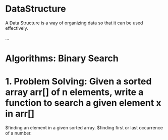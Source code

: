 # DataStructure
A Data Structure is a way of organizing data so that it can be used effectively.

...

# Algorithms: Binary Search

# 1. Problem Solving: Given a sorted array arr[] of n elements, write a function to search a given element x in arr[]

$finding an element in a given sorted array.
$finding first or last occurrence of a number.
